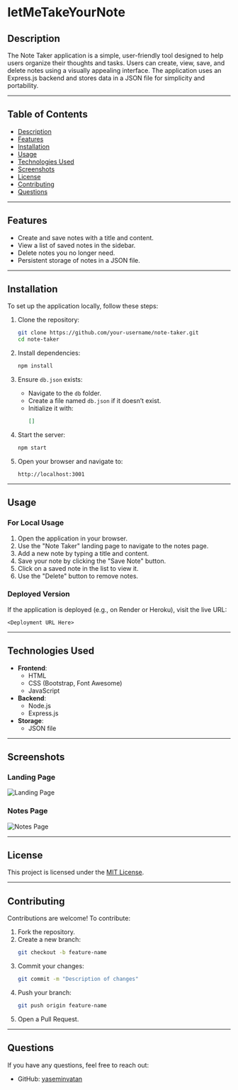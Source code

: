 # letMeTakeYourNote


## **Description**

The Note Taker application is a simple, user-friendly tool designed to help users organize their thoughts and tasks. Users can create, view, save, and delete notes using a visually appealing interface. The application uses an Express.js backend and stores data in a JSON file for simplicity and portability.

---

## **Table of Contents**

- [Description](#description)
- [Features](#features)
- [Installation](#installation)
- [Usage](#usage)
- [Technologies Used](#technologies-used)
- [Screenshots](#screenshots)
- [License](#license)
- [Contributing](#contributing)
- [Questions](#questions)

---

## **Features**

- Create and save notes with a title and content.
- View a list of saved notes in the sidebar.
- Delete notes you no longer need.
- Persistent storage of notes in a JSON file.

---

## **Installation**

To set up the application locally, follow these steps:

1. Clone the repository:
   ```bash
   git clone https://github.com/your-username/note-taker.git
   cd note-taker
   ```

2. Install dependencies:
   ```bash
   npm install
   ```

3. Ensure `db.json` exists:
   - Navigate to the `db` folder.
   - Create a file named `db.json` if it doesn’t exist.
   - Initialize it with:
     ```json
     []
     ```

4. Start the server:
   ```bash
   npm start
   ```

5. Open your browser and navigate to:
   ```
   http://localhost:3001
   ```

---

## **Usage**

### **For Local Usage**
1. Open the application in your browser.
2. Use the "Note Taker" landing page to navigate to the notes page.
3. Add a new note by typing a title and content.
4. Save your note by clicking the "Save Note" button.
5. Click on a saved note in the list to view it.
6. Use the "Delete" button to remove notes.

### **Deployed Version**
If the application is deployed (e.g., on Render or Heroku), visit the live URL:
```
<Deployment URL Here>
```

---

## **Technologies Used**

- **Frontend**:
  - HTML
  - CSS (Bootstrap, Font Awesome)
  - JavaScript
- **Backend**:
  - Node.js
  - Express.js
- **Storage**:
  - JSON file

---

## **Screenshots**

### **Landing Page**
![Landing Page](https://localhost:3001)

### **Notes Page**
![Notes Page](https://localhost:3001/notes)

---

## **License**

This project is licensed under the [MIT License](https://opensource.org/licenses/MIT).

---

## **Contributing**

Contributions are welcome! To contribute:

1. Fork the repository.
2. Create a new branch:
   ```bash
   git checkout -b feature-name
   ```
3. Commit your changes:
   ```bash
   git commit -m "Description of changes"
   ```
4. Push your branch:
   ```bash
   git push origin feature-name
   ```
5. Open a Pull Request.

---

## **Questions**

If you have any questions, feel free to reach out:

- GitHub: [yaseminvatan](https://github.com/yaseminvatan)


